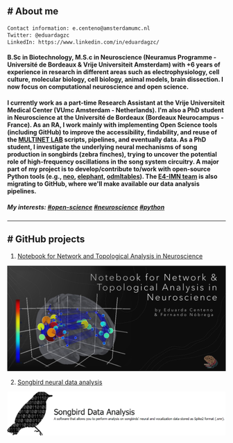 ## # About me

```
Contact information: e.centeno@amsterdamumc.nl
Twitter: @eduardagzc
LinkedIn: https://www.linkedin.com/in/eduardagzc/
```

#### B.Sc in Biotechnology, M.S.c in Neuroscience (Neuramus Programme - Université de Bordeaux & Vrije Universiteit Amsterdam) with +6 years of experience in research in different areas such as electrophysiology, cell culture, molecular biology, cell biology, animal models, brain dissection. I now focus on computational neuroscience and open science. 

#### I currently work as a part-time Research Assistant at the Vrije Universiteit Medical Center (VUmc Amsterdam - Netherlands). I'm also a PhD student in Neuroscience at the Université de Bordeaux (Bordeaux Neurocampus - France). As an RA, I work mainly with implementing Open Science tools (including GitHub) to improve the accessibility, findability, and reuse of the [MULTINET LAB](https://github.com/multinetlab-amsterdam) scripts, pipelines, and eventually data. As a PhD student, I investigate the underlying neural mechanisms of song production in songbirds (zebra finches), trying to uncover the potential role of high-frequency oscillations in the song system circuitry. A major part of my project is to develop/contribute to/work with open-source Python tools (e.g., [neo](https://github.com/NeuralEnsemble/python-neo), [elephant](https://github.com/NeuralEnsemble/elephant), [odmltables](https://github.com/INM-6/python-odmltables)). The [E4-IMN team](https://github.com/IMN-E4) is also migrating to GitHub, where we'll make available our data analysis pipelines.

##### My interests: [#open-science](https://twitter.com/hashtag/openscience?ref_src=twsrc%5Egoogle%7Ctwcamp%5Eserp%7Ctwgr%5Ehashtag) [#neuroscience](https://twitter.com/search?q=%23Neuroscience&src=typed_query) [#python](https://twitter.com/search?q=%23python&src=typed_query)



-------------------------------------------------------------------------
## # GitHub projects

1. [Notebook for Network and Topological Analysis in Neuroscience](https://github.com/multinetlab-amsterdam/network_TDA_tutorial)
<p align="center">
 <img src="./images/NN3.jpg" alt="drawing" width="700"/>
</p>

2. [Songbird neural data analysis](https://aleblois.github.io/SongbirdNeuralDataAnalysis/)
<p align="center">
 <img src="./images/songbird.PNG" alt="drawing" width="700"/>
</p>

<!--
**eduardacenteno/eduardacenteno** is a ✨ _special_ ✨ repository because its `README.md` (this file) appears on your GitHub profile.

